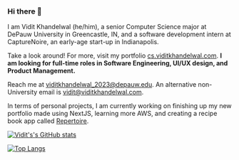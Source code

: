 ### Hi there 👋

I am Vidit Khandelwal (he/him), a senior Computer Science major at DePauw University in Greencastle, IN, and a software development intern at CaptureNoire, an early-age start-up in Indianapolis. 

Take a look around! For more, visit my portfolio [cs.viditkhandelwal.com](https://cs.viditkhandelwal.com). **I am looking for full-time roles in Software Engineering, UI/UX design, and Product Management.**

Reach me at [viditkhandelwal_2023@depauw.edu](mailto:viditkhandelwal_2023@depauw.edu). An alternative non-University email is [vidit@viditkhandelwal.com](mailto:vidit@viditkhandelwal.com).

In terms of personal projects, I am currently working on finishing up my new portfolio made using NextJS, learning more AWS, and creating a recipe book app called [Repertoire](https://github.com/csvidit/Repertoire). 

[![Vidit's's GitHub stats](https://github-readme-stats.vercel.app/api?username=csvidit&count_private=true&theme=radical)]()

[![Top Langs](https://github-readme-stats.vercel.app/api/top-langs/?username=csvidit&layout=compact&theme=radical)]()

<!--
**csvidit/csvidit** is a ✨ _special_ ✨ repository because its `README.md` (this file) appears on your GitHub profile.

Here are some ideas to get you started:

- 🔭 I’m currently working on ...
- 🌱 I’m currently learning ...
- 👯 I’m looking to collaborate on ...
- 🤔 I’m looking for help with ...
- 💬 Ask me about ...
- 📫 How to reach me: ...
- 😄 Pronouns: ...
- ⚡ Fun fact: ...
-->
